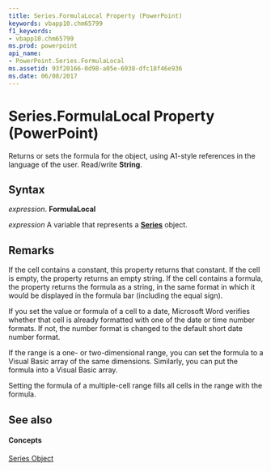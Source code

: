```yaml
---
title: Series.FormulaLocal Property (PowerPoint)
keywords: vbapp10.chm65799
f1_keywords:
- vbapp10.chm65799
ms.prod: powerpoint
api_name:
- PowerPoint.Series.FormulaLocal
ms.assetid: 93f20166-0d98-a05e-6938-dfc18f46e936
ms.date: 06/08/2017
---
```



# Series.FormulaLocal Property (PowerPoint)

Returns or sets the formula for the object, using A1-style references in the language of the user. Read/write **String**.


## Syntax

 _expression_. **FormulaLocal**

 _expression_ A variable that represents a **[Series](series-object-powerpoint.md)** object.


## Remarks

If the cell contains a constant, this property returns that constant. If the cell is empty, the property returns an empty string. If the cell contains a formula, the property returns the formula as a string, in the same format in which it would be displayed in the formula bar (including the equal sign).

If you set the value or formula of a cell to a date, Microsoft Word verifies whether that cell is already formatted with one of the date or time number formats. If not, the number format is changed to the default short date number format.

If the range is a one- or two-dimensional range, you can set the formula to a Visual Basic array of the same dimensions. Similarly, you can put the formula into a Visual Basic array.

Setting the formula of a multiple-cell range fills all cells in the range with the formula.


## See also


#### Concepts


[Series Object](series-object-powerpoint.md)


